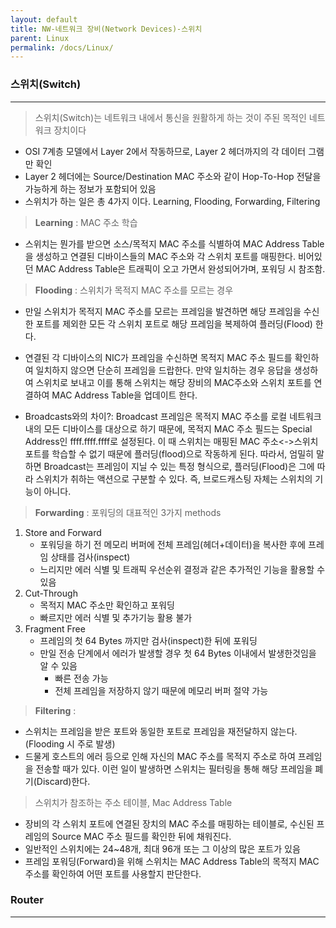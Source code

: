 ```yaml
---
layout: default
title: NW-네트워크 장비(Network Devices)-스위치
parent: Linux
permalink: /docs/Linux/
---
```


### 스위치(Switch)
---
> 스위치(Switch)는 네트워크 내에서 통신을 원활하게 하는 것이 주된 목적인 네트워크 장치이다
- OSI 7계층 모델에서 Layer 2에서 작동하므로, Layer 2 헤더까지의 각 데이터 그램만 확인
- Layer 2 헤더에는 Source/Destination MAC 주소와 같이 Hop-To-Hop 전달을 가능하게 하는 정보가 포함되어 있음
- 스위치가 하는 일은 총 4가지 이다. Learning, Flooding, Forwarding, Filtering

> **Learning** : MAC 주소 학습

- 스위치는 뭔가를 받으면 소스/목적지 MAC 주소를 식별하여 MAC Address Table을 생성하고 연결된 디바이스들의 MAC 주소와 각 스위치 포트를 매핑한다. 비어있던 MAC Address Table은 트래픽이 오고 가면서 완성되어가며, 포워딩 시 참조함.

> **Flooding** : 스위치가 목적지 MAC 주소를 모르는 경우

- 만일 스위치가 목적지 MAC 주소를 모르는 프레임을 발견하면 해당 프레임을 수신한 포트를 제외한 모든 각 스위치 포트로 해당 프레임을 복제하여 플러딩(Flood) 한다.

- 연결된 각 디바이스의 NIC가 프레임을 수신하면 목적지 MAC 주소 필드를 확인하여 일치하지 않으면 단순히 프레임을 드랍한다. 만약 일치하는 경우 응답을 생성하여 스위치로 보내고 이를 통해 스위치는 해당 장비의 MAC주소와 스위치 포트를 연결하여 MAC Address Table을 업데이트 한다.

- Broadcasts와의 차이?: Broadcast 프레임은 목적지 MAC 주소를 로컬 네트워크 내의 모든 디바이스를 대상으로 하기 때문에, 목적지 MAC 주소 필드는 Special Address인 ffff.ffff.ffff로 설정된다. 이 때 스위치는 매핑된 MAC 주소<->스위치 포트를 학습할 수 없기 때문에 플러딩(flood)으로 작동하게 된다. 따라서, 엄밀히 말하면 Broadcast는 프레임이 지닐 수 있는 특정 형식으로, 플러딩(Flood)은 그에 따라 스위치가 취하는 액션으로 구분할 수 있다. 즉, 브로드캐스팅 자체는 스위치의 기능이 아니다.

> **Forwarding** : 포워딩의 대표적인 3가지 methods

1. Store and Forward
    - 포워딩을 하기 전 메모리 버퍼에 전체 프레임(헤더+데이터)을 복사한 후에 프레임 상태를 검사(inspect)
    - 느리지만 에러 식별 및 트래픽 우선순위 결정과 같은 추가적인 기능을 활용할 수 있음
2. Cut-Through
    - 목적지 MAC 주소만 확인하고 포워딩
    - 빠르지만 에러 식별 및 추가기능 활용 불가
3. Fragment Free
    - 프레임의 첫 64 Bytes 까지만 검사(inspect)한 뒤에 포워딩
    - 만일 전송 단계에서 에러가 발생할 경우 첫 64 Bytes 이내에서 발생한것임을 알 수 있음
        - 빠른 전송 가능
        - 전체 프레임을 저장하지 않기 때문에 메모리 버퍼 절약 가능

> **Filtering** : 

- 스위치는 프레임을 받은 포트와 동일한 포트로 프레임을 재전달하지 않는다.(Flooding 시 주로 발생)
- 드물게 호스트의 에러 등으로 인해 자신의 MAC 주소를 목적지 주소로 하여 프레임을 전송할 때가 있다. 이런 일이 발생하면 스위치는 필터링을 통해 해당 프레임을 폐기(Discard)한다.


> 스위치가 참조하는 주소 테이블, Mac Address Table
- 장비의 각 스위치 포트에 연결된 장치의 MAC 주소를 매핑하는 테이블로, 수신된 프레임의 Source MAC 주소 필드를 확인한 뒤에 채워진다.
- 일반적인 스위치에는 24~48개, 최대 96개 또는 그 이상의 많은 포트가 있음
- 프레임 포워딩(Forward)을 위해 스위치는 MAC Address Table의 목적지 MAC 주소를 확인하여 어떤 포트를 사용할지 판단한다.



### Router
---
